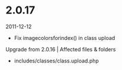 # 2.0.17

2011-12-12

- Fix imagecolorsforindex() in class upload

Upgrade from 2.0.16 | Affected files & folders
- includes/classes/class.upload.php